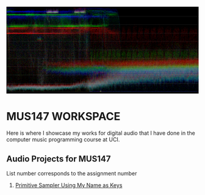 ![Image](https://github.com/8ball55/digital-audio/blob/gh-pages/sqdgfrtu.png)

# MUS147 WORKSPACE

Here is where I showcase my works for digital audio that I have done in the computer music programming course at UCI.

## Audio Projects for MUS147

List number corresponds to the assignment number

1. [Primitive Sampler Using My Name as Keys](https://drive.google.com/drive/folders/1W2wzaGslHM4pC3TvZFuXJVyvBTnKLqvf)

